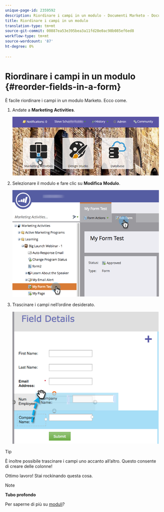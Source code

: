 ```yaml
---
unique-page-id: 2359592
description: Riordinare i campi in un modulo - Documenti Marketo - Documentazione prodotto
title: Riordinare i campi in un modulo
translation-type: tm+mt
source-git-commit: 00887ea53e395bea3a11fd28e0ac98b085ef6ed8
workflow-type: tm+mt
source-wordcount: '87'
ht-degree: 0%

---
```



# Riordinare i campi in un modulo {#reorder-fields-in-a-form}

È facile riordinare i campi in un modulo Marketo. Ecco come.

1. Andate a **Marketing** **Activities**.

   ![](assets/login-marketing-activities.png)

1. Selezionare il modulo e fare clic su **Modifica** **Modulo**.

   ![](assets/editform.png)

1. Trascinare i campi nell’ordine desiderato.

   ![](assets/image2014-9-15-14-3a45-3a46.png)

>[!TIP]
>
>È inoltre possibile trascinare i campi uno accanto all’altro. Questo consente di creare delle colonne!

Ottimo lavoro! Stai rockinando questa cosa.

>[!NOTE]
>
>**Tubo profondo**
>
>Per saperne di più su [moduli](http://docs.marketo.com/display/docs/forms)?


